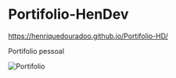 # Portifolio-HenDev

https://henriquedouradoo.github.io/Portifolio-HD/

Portifolio pessoal

![Portifolio](https://github.com/henriquedouradoo/Portifolio-HD/assets/125815196/55b50455-21b1-48ab-858f-48a800bb1174)
